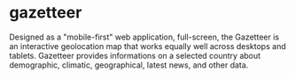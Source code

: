 # gazetteer

Designed as a "mobile-first" web application, full-screen, the Gazetteer is an interactive geolocation map that works equally well across desktops and tablets. Gazetteer provides informations on a selected country about demographic, climatic, geographical, latest news, and other data.
